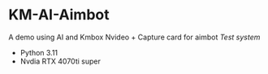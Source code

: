 # KM-AI-Aimbot
A demo using AI and Kmbox Nvideo + Capture card for aimbot
*Test system*
+ Python 3.11
+ Nvdia RTX 4070ti super
